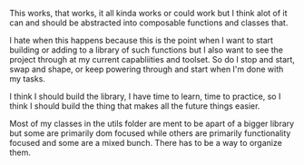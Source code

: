 This works, that works, it all kinda works or could work but I think alot of it can and should be abstracted into composable functions and classes that.

I hate when this happens because this is the point when I want to start building or adding to a library of such functions but I also want to see the project through at my current capabliities and toolset. So do I stop and start, swap and shape, or keep powering through and start when I'm done with my tasks.

I think I should build the library, I have time to learn, time to practice, so I think I should build the thing that makes all the future things easier.

Most of my classes in the utils folder are ment to be apart of a bigger library but some are primarily dom focused while others are primarily functionality focused and some are a mixed bunch. There has to be a way to organize them.